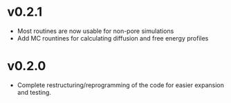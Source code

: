# v0.2.1
* Most routines are now usable for non-pore simulations
* Add MC rountines for calculating diffusion and free energy profiles

# v0.2.0
* Complete restructuring/reprogramming of the code for easier expansion and testing.
